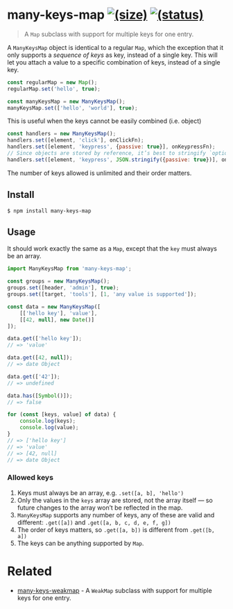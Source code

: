 # many-keys-map [![(size)][badge-gzip]](#no-link) [![(status)][badge-travis]][link-travis]

  [badge-gzip]: https://img.shields.io/bundlephobia/minzip/many-keys-map.svg?label=gzipped
  [badge-travis]: https://api.travis-ci.com/fregante/many-keys-map.svg?branch=master
  [link-travis]: https://travis-ci.org/fregante/many-keys-map
  [link-npm]: https://www.npmjs.com/package/many-keys-map

> A `Map` subclass with support for multiple keys for one entry.

A `ManyKeysMap` object is identical to a regular `Map`, which the exception that it only supports a _sequence of keys_ as key, instead of a single key. This will let you attach a value to a specific combination of keys, instead of a single key.

```js
const regularMap = new Map();
regularMap.set('hello', true);

const manyKeysMap = new ManyKeysMap();
manyKeysMap.set(['hello', 'world'], true);
```

This is useful when the keys cannot be easily combined (i.e. object)

```js
const handlers = new ManyKeysMap();
handlers.set([element, 'click'], onClickFn);
handlers.set([element, 'keypress', {passive: true}], onKeypressFn);
// Since objects are stored by reference, it’s best to stringify `options` object like the above
handlers.set([element, 'keypress', JSON.stringify({passive: true})], onKeypressFn);
```

The number of keys allowed is unlimited and their order matters.

## Install

```
$ npm install many-keys-map
```


## Usage

It should work exactly the same as a `Map`, except that the `key` must always be an array.

```js
import ManyKeysMap from 'many-keys-map';

const groups = new ManyKeysMap();
groups.set([header, 'admin'], true);
groups.set([target, 'tools'], [1, 'any value is supported']);

const data = new ManyKeysMap([
	[['hello key'], 'value'],
	[[42, null], new Date()]
]);

data.get(['hello key']);
// => 'value'

data.get([42, null]);
// => date Object

data.get(['42']);
// => undefined

data.has([Symbol()]);
// => false

for (const [keys, value] of data) {
	console.log(keys);
	console.log(value);
}
// => ['hello key']
// => 'value'
// => [42, null]
// => date Object
```

### Allowed keys

1. Keys must always be an array, e.g. `.set([a, b], 'hello')`
2. Only the values in the `keys` array are stored, not the array itself — so future changes to the array won’t be reflected in the map.
3. `ManyKeysMap` supports any number of keys, any of these are valid and different: `.get([a])` and `.get([a, b, c, d, e, f, g])`
4. The order of keys matters, so `.get([a, b])` is different from `.get([b, a])`
5. The keys can be anything supported by `Map`.


# Related

- [many-keys-weakmap](https://github.com/fregante/many-keys-weakmap) - A `WeakMap` subclass with support for multiple keys for one entry.
